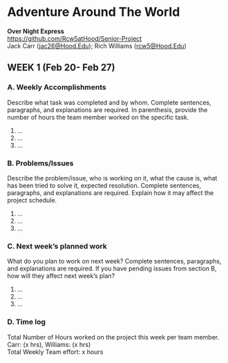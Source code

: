 # Adventure Around The World

**Over Night Express**  
https://github.com/Rcw5atHood/Senior-Project  
Jack Carr (jac26@Hood.Edu); Rich Williams  (rcw5@Hood.Edu)

## WEEK 1 (Feb 20- Feb 27)

### A. Weekly Accomplishments
Describe what task was completed and by whom. Complete sentences, paragraphs, and explanations are required. In parenthesis, provide the number of hours the team member worked on the specific task.

1. ...
2. ...
3. ...

### B. Problems/Issues
Describe the problem/issue, who is working on it, what the cause is, what has been tried to solve it, expected resolution. Complete sentences, paragraphs, and explanations are required. Explain how it may affect the project schedule.

1. ...
2. ...
3. ...

### C. Next week’s planned work
What do you plan to work on next week? Complete sentences, paragraphs, and explanations are required. If you have pending issues from section B, how will they affect next week’s plan?

1. ...
2. ...
3. ...

### D. Time log
Total Number of Hours worked on the project this week per team member.  
Carr: (x hrs), Williams: (x hrs)  
Total Weekly Team effort: x hours
